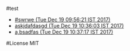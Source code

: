 #test
 - [#swrwe (Tue Dec 19 09:56:21 IST 2017)](files/MTUxMzY1NzU4MTE1MTQ2ODA5OSNzd3J3ZTIzNDc5.md)
 - [askjdafdasgd (Tue Dec 19 10:36:03 IST 2017)](files/MTUxMzY1OTk2MzkwMTI5ODQ3NWFza2pkYWZkYXNnZDIyNzgw.md)
 - [a,bsadfas (Tue Dec 19 10:37:17 IST 2017)](files/MTUxMzY2MDAzNzA3Njk2MTcwNGEsYnNhZGZhczczODk=.md)

#License
MIT
